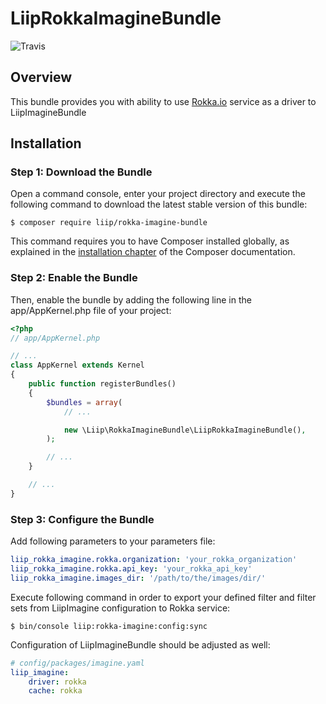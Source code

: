 # LiipRokkaImagineBundle

![Travis](https://travis-ci.org/liip/LiipRokkaImagineBundle.svg?branch=master)

## Overview

This bundle provides you with ability to use [Rokka.io](https://rokka.io/) service as a driver to LiipImagineBundle

## Installation

### Step 1: Download the Bundle

Open a command console, enter your project directory and execute the following command to download the latest stable version of this bundle:

```
$ composer require liip/rokka-imagine-bundle
```

This command requires you to have Composer installed globally, as explained in the [installation chapter](https://getcomposer.org/doc/00-intro.md) of the Composer documentation.

### Step 2: Enable the Bundle

Then, enable the bundle by adding the following line in the app/AppKernel.php file of your project:

```php
<?php
// app/AppKernel.php

// ...
class AppKernel extends Kernel
{
    public function registerBundles()
    {
        $bundles = array(
            // ...

            new \Liip\RokkaImagineBundle\LiipRokkaImagineBundle(),
        );

        // ...
    }

    // ...
}
```

### Step 3: Configure the Bundle

Add following parameters to your parameters file:

```yaml
liip_rokka_imagine.rokka.organization: 'your_rokka_organization'
liip_rokka_imagine.rokka.api_key: 'your_rokka_api_key'
liip_rokka_imagine.images_dir: '/path/to/the/images/dir/'
```

Execute following command in order to export your defined filter and filter sets from LiipImagine configuration to Rokka service:

```
$ bin/console liip:rokka-imagine:config:sync
```

Configuration of LiipImagineBundle should be adjusted as well:

```yaml
# config/packages/imagine.yaml
liip_imagine:
    driver: rokka
    cache: rokka
```
